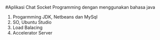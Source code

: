 #Aplikasi Chat
Socket Programming dengan menggunakan bahasa java

1. Progarmming JDK, Netbeans dan MySql
2. SO, Ubuntu Studio
3. Load Balacing
4. Accelerator Server


